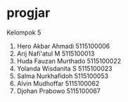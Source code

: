 # progjar
Kelompok 5

1. Hero Akbar Ahmadi    5115100006
2. Arij Nafi'atul M     5115100013
3. Huda Fauzan Murthado 5115100022
4. Yolanda Wisdanita S  5115100023
5. Salma Nurkhafidoh    5115100053
6. Alvin Mudhoffar      5115100062
7. Djohan Prabowo       5115100067
